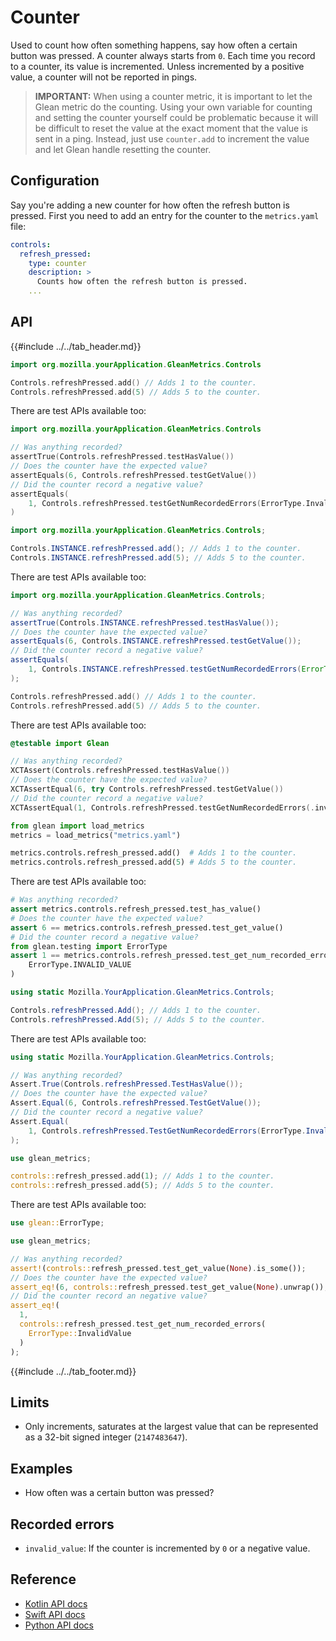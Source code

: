# Counter

Used to count how often something happens, say how often a certain button was pressed.
A counter always starts from `0`.
Each time you record to a counter, its value is incremented.
Unless incremented by a positive value, a counter will not be reported in pings.

> **IMPORTANT:** When using a counter metric, it is important to let the Glean metric do the counting. Using your own variable for counting and setting the counter yourself could be problematic because it will be difficult to reset the value at the exact moment that the value is sent in a ping. Instead, just use `counter.add` to increment the value and let Glean handle resetting the counter.

## Configuration

Say you're adding a new counter for how often the refresh button is pressed. First you need to add an entry for the counter to the `metrics.yaml` file:

```YAML
controls:
  refresh_pressed:
    type: counter
    description: >
      Counts how often the refresh button is pressed.
    ...
```

## API

{{#include ../../tab_header.md}}

<div data-lang="Kotlin" class="tab">

```Kotlin
import org.mozilla.yourApplication.GleanMetrics.Controls

Controls.refreshPressed.add() // Adds 1 to the counter.
Controls.refreshPressed.add(5) // Adds 5 to the counter.
```

There are test APIs available too:

```Kotlin
import org.mozilla.yourApplication.GleanMetrics.Controls

// Was anything recorded?
assertTrue(Controls.refreshPressed.testHasValue())
// Does the counter have the expected value?
assertEquals(6, Controls.refreshPressed.testGetValue())
// Did the counter record a negative value?
assertEquals(
    1, Controls.refreshPressed.testGetNumRecordedErrors(ErrorType.InvalidValue)
)
```

</div>

<div data-lang="Java" class="tab">

```Java
import org.mozilla.yourApplication.GleanMetrics.Controls;

Controls.INSTANCE.refreshPressed.add(); // Adds 1 to the counter.
Controls.INSTANCE.refreshPressed.add(5); // Adds 5 to the counter.
```

There are test APIs available too:

```Java
import org.mozilla.yourApplication.GleanMetrics.Controls;

// Was anything recorded?
assertTrue(Controls.INSTANCE.refreshPressed.testHasValue());
// Does the counter have the expected value?
assertEquals(6, Controls.INSTANCE.refreshPressed.testGetValue());
// Did the counter record a negative value?
assertEquals(
    1, Controls.INSTANCE.refreshPressed.testGetNumRecordedErrors(ErrorType.InvalidValue)
);
```

</div>

<div data-lang="Swift" class="tab">

```Swift
Controls.refreshPressed.add() // Adds 1 to the counter.
Controls.refreshPressed.add(5) // Adds 5 to the counter.
```

There are test APIs available too:

```Swift
@testable import Glean

// Was anything recorded?
XCTAssert(Controls.refreshPressed.testHasValue())
// Does the counter have the expected value?
XCTAssertEqual(6, try Controls.refreshPressed.testGetValue())
// Did the counter record a negative value?
XCTAssertEqual(1, Controls.refreshPressed.testGetNumRecordedErrors(.invalidValue))
```

</div>

<div data-lang="Python" class="tab">

```Python
from glean import load_metrics
metrics = load_metrics("metrics.yaml")

metrics.controls.refresh_pressed.add()  # Adds 1 to the counter.
metrics.controls.refresh_pressed.add(5) # Adds 5 to the counter.
```

There are test APIs available too:

```Python
# Was anything recorded?
assert metrics.controls.refresh_pressed.test_has_value()
# Does the counter have the expected value?
assert 6 == metrics.controls.refresh_pressed.test_get_value()
# Did the counter record a negative value?
from glean.testing import ErrorType
assert 1 == metrics.controls.refresh_pressed.test_get_num_recorded_errors(
    ErrorType.INVALID_VALUE
)
```

</div>

<div data-lang="C#" class="tab">

```C#
using static Mozilla.YourApplication.GleanMetrics.Controls;

Controls.refreshPressed.Add(); // Adds 1 to the counter.
Controls.refreshPressed.Add(5); // Adds 5 to the counter.
```

There are test APIs available too:

```C#
using static Mozilla.YourApplication.GleanMetrics.Controls;

// Was anything recorded?
Assert.True(Controls.refreshPressed.TestHasValue());
// Does the counter have the expected value?
Assert.Equal(6, Controls.refreshPressed.TestGetValue());
// Did the counter record a negative value?
Assert.Equal(
    1, Controls.refreshPressed.TestGetNumRecordedErrors(ErrorType.InvalidValue)
);
```

</div>

<div data-lang="Rust" class="tab">

```rust
use glean_metrics;

controls::refresh_pressed.add(1); // Adds 1 to the counter.
controls::refresh_pressed.add(5); // Adds 5 to the counter.
```

There are test APIs available too:

```rust
use glean::ErrorType;

use glean_metrics;

// Was anything recorded?
assert!(controls::refresh_pressed.test_get_value(None).is_some());
// Does the counter have the expected value?
assert_eq!(6, controls::refresh_pressed.test_get_value(None).unwrap());
// Did the counter record an negative value?
assert_eq!(
  1,
  controls::refresh_pressed.test_get_num_recorded_errors(
    ErrorType::InvalidValue
  )
);
```

</div>

{{#include ../../tab_footer.md}}

## Limits

* Only increments, saturates at the largest value that can be represented as a 32-bit signed integer (`2147483647`).

## Examples

* How often was a certain button was pressed?

## Recorded errors

* `invalid_value`: If the counter is incremented by `0` or a negative value.

## Reference

* [Kotlin API docs](../../../javadoc/glean/mozilla.telemetry.glean.private/-counter-metric-type/index.html)
* [Swift API docs](../../../swift/Classes/CounterMetricType.html)
* [Python API docs](../../../python/glean/metrics/counter.html)
